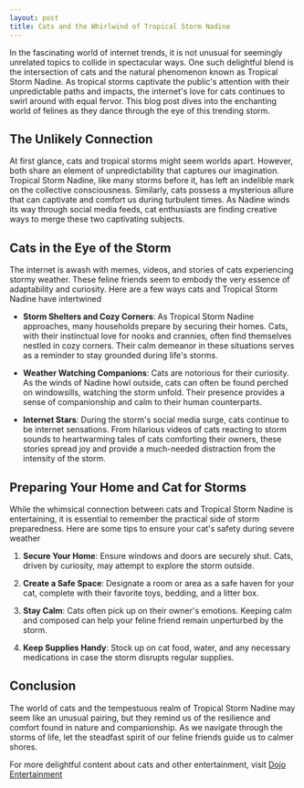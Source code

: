 ```yaml
---
layout: post
title: Cats and the Whirlwind of Tropical Storm Nadine
---
```



In the fascinating world of internet trends, it is not unusual for seemingly unrelated topics to collide in spectacular ways. One such delightful blend is the intersection of cats and the natural phenomenon known as Tropical Storm Nadine. As tropical storms captivate the public's attention with their unpredictable paths and impacts, the internet's love for cats continues to swirl around with equal fervor. This blog post dives into the enchanting world of felines as they dance through the eye of this trending storm.

## The Unlikely Connection

At first glance, cats and tropical storms might seem worlds apart. However, both share an element of unpredictability that captures our imagination. Tropical Storm Nadine, like many storms before it, has left an indelible mark on the collective consciousness. Similarly, cats possess a mysterious allure that can captivate and comfort us during turbulent times. As Nadine winds its way through social media feeds, cat enthusiasts are finding creative ways to merge these two captivating subjects.

## Cats in the Eye of the Storm

The internet is awash with memes, videos, and stories of cats experiencing stormy weather. These feline friends seem to embody the very essence of adaptability and curiosity. Here are a few ways cats and Tropical Storm Nadine have intertwined

- **Storm Shelters and Cozy Corners**: As Tropical Storm Nadine approaches, many households prepare by securing their homes. Cats, with their instinctual love for nooks and crannies, often find themselves nestled in cozy corners. Their calm demeanor in these situations serves as a reminder to stay grounded during life's storms.

- **Weather Watching Companions**: Cats are notorious for their curiosity. As the winds of Nadine howl outside, cats can often be found perched on windowsills, watching the storm unfold. Their presence provides a sense of companionship and calm to their human counterparts.

- **Internet Stars**: During the storm's social media surge, cats continue to be internet sensations. From hilarious videos of cats reacting to storm sounds to heartwarming tales of cats comforting their owners, these stories spread joy and provide a much-needed distraction from the intensity of the storm.

## Preparing Your Home and Cat for Storms

While the whimsical connection between cats and Tropical Storm Nadine is entertaining, it is essential to remember the practical side of storm preparedness. Here are some tips to ensure your cat's safety during severe weather

1. **Secure Your Home**: Ensure windows and doors are securely shut. Cats, driven by curiosity, may attempt to explore the storm outside.

2. **Create a Safe Space**: Designate a room or area as a safe haven for your cat, complete with their favorite toys, bedding, and a litter box.

3. **Stay Calm**: Cats often pick up on their owner's emotions. Keeping calm and composed can help your feline friend remain unperturbed by the storm.

4. **Keep Supplies Handy**: Stock up on cat food, water, and any necessary medications in case the storm disrupts regular supplies.

## Conclusion

The world of cats and the tempestuous realm of Tropical Storm Nadine may seem like an unusual pairing, but they remind us of the resilience and comfort found in nature and companionship. As we navigate through the storms of life, let the steadfast spirit of our feline friends guide us to calmer shores.

For more delightful content about cats and other entertainment, visit [Dojo Entertainment](https://www.dojoentertainment.com)